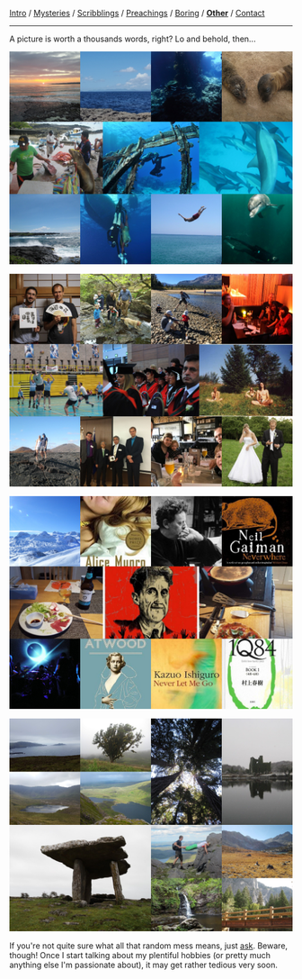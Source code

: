 [Intro](index.html) / [Mysteries](research.html) / [Scribblings](publications.html) / [Preachings](teaching.html) / [Boring](bio.html) / **[Other](life.html)** / [Contact](contact.html)

---

A picture is worth a thousands words, right? Lo and behold, then...

![Blue collage.](img/blue.png)

![People collage.](img/people.png)

![Misc collage.](img/misc.png)

![Green collage.](img/green.png)

If you're not quite sure what all that random mess means, just [ask](contact.html). Beware, though! Once I start talking about my plentiful hobbies (or pretty much anything else I'm passionate about), it may get rather tedious very soon.
